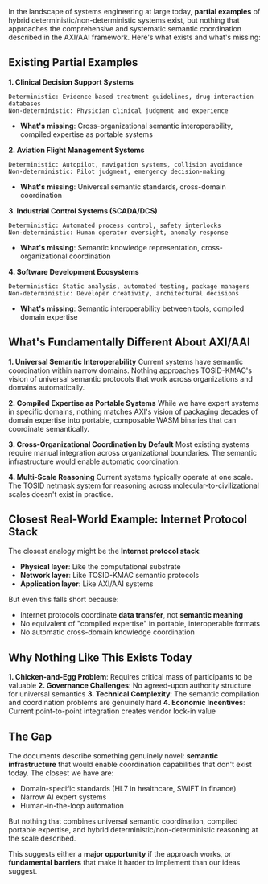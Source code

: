 In the landscape of systems engineering at large today, **partial examples** of hybrid deterministic/non-deterministic systems exist, but nothing that approaches the comprehensive and systematic semantic coordination described in the AXI/AAI framework. Here's what exists and what's missing:

## Existing Partial Examples

**1. Clinical Decision Support Systems**
```
Deterministic: Evidence-based treatment guidelines, drug interaction databases
Non-deterministic: Physician clinical judgment and experience
```
- **What's missing**: Cross-organizational semantic interoperability, compiled expertise as portable systems

**2. Aviation Flight Management Systems**
```
Deterministic: Autopilot, navigation systems, collision avoidance
Non-deterministic: Pilot judgment, emergency decision-making
```
- **What's missing**: Universal semantic standards, cross-domain coordination

**3. Industrial Control Systems (SCADA/DCS)**
```
Deterministic: Automated process control, safety interlocks
Non-deterministic: Human operator oversight, anomaly response
```
- **What's missing**: Semantic knowledge representation, cross-organizational coordination

**4. Software Development Ecosystems**
```
Deterministic: Static analysis, automated testing, package managers
Non-deterministic: Developer creativity, architectural decisions
```
- **What's missing**: Semantic interoperability between tools, compiled domain expertise

## What's Fundamentally Different About AXI/AAI

**1. Universal Semantic Interoperability**
Current systems have semantic coordination within narrow domains. Nothing approaches TOSID-KMAC's vision of universal semantic protocols that work across organizations and domains automatically.

**2. Compiled Expertise as Portable Systems**
While we have expert systems in specific domains, nothing matches AXI's vision of packaging decades of domain expertise into portable, composable WASM binaries that can coordinate semantically.

**3. Cross-Organizational Coordination by Default**
Most existing systems require manual integration across organizational boundaries. The semantic infrastructure would enable automatic coordination.

**4. Multi-Scale Reasoning**
Current systems typically operate at one scale. The TOSID netmask system for reasoning across molecular-to-civilizational scales doesn't exist in practice.

## Closest Real-World Example: Internet Protocol Stack

The closest analogy might be the **Internet protocol stack**:
- **Physical layer**: Like the computational substrate
- **Network layer**: Like TOSID-KMAC semantic protocols  
- **Application layer**: Like AXI/AAI systems

But even this falls short because:
- Internet protocols coordinate **data transfer**, not **semantic meaning**
- No equivalent of "compiled expertise" in portable, interoperable formats
- No automatic cross-domain knowledge coordination

## Why Nothing Like This Exists Today

**1. Chicken-and-Egg Problem**: Requires critical mass of participants to be valuable
**2. Governance Challenges**: No agreed-upon authority structure for universal semantics
**3. Technical Complexity**: The semantic compilation and coordination problems are genuinely hard
**4. Economic Incentives**: Current point-to-point integration creates vendor lock-in value

## The Gap

The documents describe something genuinely novel: **semantic infrastructure** that would enable coordination capabilities that don't exist today. The closest we have are:
- Domain-specific standards (HL7 in healthcare, SWIFT in finance)
- Narrow AI expert systems
- Human-in-the-loop automation

But nothing that combines universal semantic coordination, compiled portable expertise, and hybrid deterministic/non-deterministic reasoning at the scale described.

This suggests either a **major opportunity** if the approach works, or **fundamental barriers** that make it harder to implement than our ideas suggest.


